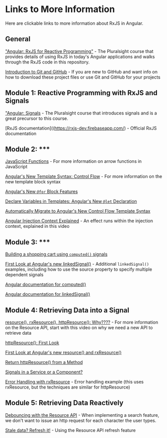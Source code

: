 # Links to More Information

Here are clickable links to more information about RxJS in Angular.

## General
["Angular: RxJS for Reactive Programming"]() - The Pluralsight course that provides details of using RxJS in today's Angular applications and walks through the RxJS code in this repository.

[Introduction to Git and GitHub](https://youtu.be/pICJdbC7j0Q) - If you are new to GitHub and want info on how to download these project files or use Git and GitHub for your projects

## Module 1: Reactive Programming with RxJS and Signals
["Angular: Signals](https://www.pluralsight.com/library/courses/angular-signals) - The Pluralsight course that introduces signals and is a great precursor to this course.

[RxJS documentation]((https://rxjs-dev.firebaseapp.com/) - Official RxJS documentation

## Module 2: ***

[JavaScript Functions](https://youtu.be/j8oAbRAlcyE) - For more information on arrow functions in JavaScript

[Angular's New Template Syntax: Control Flow](https://youtu.be/j9VTGRGyE-o) - For more information on the new template block syntax

[Angular's New `@for` Block Features](https://youtu.be/ooHPDCLMyXs)

[Declare Variables in Templates: Angular's New `@let` Declaration](https://youtu.be/tIi9304sjEI)

[Automatically Migrate to Angular's New Control Flow Template Syntax](https://youtu.be/fkAFHMhjJsQ)

[Angular Injection Context Explained](https://youtu.be/rsLW9znsp4E) - An effect runs within the injection context, explained in this video

## Module 3: ***

[Building a shopping cart using `computed()` signals](https://youtu.be/kczkl2HndJg)

[First Look at Angular's new linkedSignal()](https://youtu.be/hFR3gVIY9gM) - Additional `linkedSignal()` examples, including how to use the source property to specify multiple dependent signals

[Angular documentation for computed()](https://angular.dev/guide/signals#computed-signals)

[Angular documentation for linkedSignal()](https://angular.dev/guide/signals/linked-signal#)

## Module 4: Retrieving Data into a Signal

[resource(), rxResource(), httpResource(): Why????](https://youtu.be/YHZkiUbbeOg) - For more information on the Resource API, start with this video on why we need a new API to retrieve data

[httpResource(): First Look](https://youtu.be/DefmIyp3Uho)

[First Look at Angular's new resource() and rxResource()](https://youtu.be/_KyCmpMlVTc)

[Return httpResource() from a Method](https://youtu.be/4VhiNK_9QIY) 

[Signals in a Service or a Component?](https://youtu.be/xtxBMcEMcxU)

[Error Handling with rxResource](https://youtu.be/T7DPGCSmQes) - Error handling example (this uses rxResource, but the techniques are similar for httpResource)

## Module 5: Retrieving Data Reactively

[Debouncing with the Resource API](https://youtu.be/5A1I6rpe8UA) - When implementing a search feature, we don't want to issue an http request for each character the user types.

[Stale data? Refresh it!](https://youtu.be/sY4ofhfQ_pk) - Using the Resource API refresh feature
